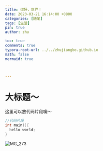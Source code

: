 ```yaml
---
title: 你好，世界！
date: 2023-03-21 16:14:00 +0800
categories: [随笔]
tags: [生活]
pin: true
author: zhu

toc: true
comments: true
typora-root-url: ../../zhujiangbo.github.io
math: false
mermaid: true



---
```


# 大标题～ 


这里可以放代码片段噢～
```c++
//代码片段
int main(){
  hello world;
}
```

![MG_273](/../zhujiangbo.github.io/_posts/2023-03-21-first-post.assets/IMG_2734.JPG)

